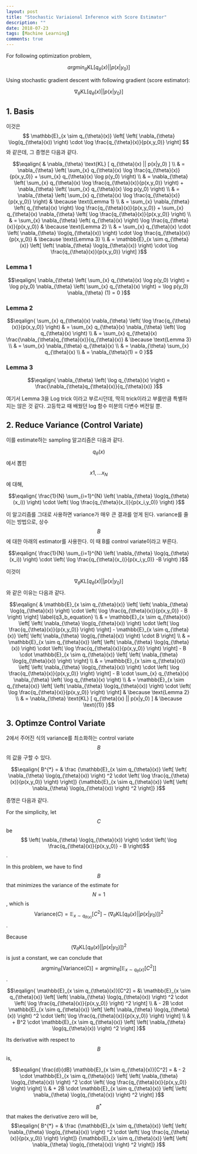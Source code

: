 ```yaml
---
layout: post
title: "Stochastic Variaional Inference with Score Estimator"
description: ""
date: 2018-07-23
tags: [Machine Learning]
comments: true
---
```


For following optimization problem,

$$ argmin_{\theta} \text{KL} \left[ q_{\theta}(x) || p(x|y_0)  \right] $$

Using stochastic gradient descent with following gradient (score estimator):

$$ \nabla_{\theta} \text{KL} [ q_{\theta}(x) || p(x|y_0) ]$$

## 1. Basis

이것은 $$ \mathbb{E}_{x \sim q_{\theta}(x)} \left[
          \left( \nabla_{\theta}  \log(q_{\theta}(x)) \right)
          \cdot \log \frac{q_{\theta}(x)}{p(x,y_0)}
        \right] $$ 와 같은데, 그 증명은 다음과 같다.

$$\eqalign{
      & \nabla_{\theta} \text{KL} [ q_{\theta}(x) || p(x|y_0) ] \\
      & = \nabla_{\theta} \left(
        \sum_{x} q_{\theta}(x) \log \frac{q_{\theta}(x)}{p(x,y_0)}
        + \sum_{x} q_{\theta}(x) \log p(y_0)
      \right) \\
      & = \nabla_{\theta} \left(
        \sum_{x} q_{\theta}(x) \log \frac{q_{\theta}(x)}{p(x,y_0)}
      \right)
      + \nabla_{\theta} \left( \sum_{x} q_{\theta}(x) \log p(y_0) \right) \\
      & = \nabla_{\theta} \left(
        \sum_{x} q_{\theta}(x) \log \frac{q_{\theta}(x)}{p(x,y_0)}
      \right) & \because \text{Lemma 1} \\
      & =
      \sum_{x} \nabla_{\theta} \left( q_{\theta}(x) \right) \log \frac{q_{\theta}(x)}{p(x,y_0)} + 
      \sum_{x} q_{\theta}(x) \nabla_{\theta} \left( \log \frac{q_{\theta}(x)}{p(x,y_0)} \right) \\
      & = \sum_{x} \nabla_{\theta} \left( q_{\theta}(x) \right) \log \frac{q_{\theta}(x)}{p(x,y_0)}
        & \because \text{Lemma 2} \\
      & = \sum_{x} q_{\theta}(x) \cdot
      \left( \nabla_{\theta}  \log(q_{\theta}(x)) \right) \cdot
      \log \frac{q_{\theta}(x)}{p(x,y_0)}
        & \because \text{Lemma 3} \\
      & =  \mathbb{E}_{x \sim q_{\theta}(x)} \left[
          \left( \nabla_{\theta}  \log(q_{\theta}(x)) \right)
          \cdot \log \frac{q_{\theta}(x)}{p(x,y_0)}
        \right]
}$$


### Lemma 1

$$\eqalign{
      \nabla_{\theta} \left( \sum_{x} q_{\theta}(x) \log p(y_0) \right)
      = \log p(y_0) \nabla_{\theta} \left( \sum_{x} q_{\theta}(x) \right)
      = \log p(y_0) \nabla_{\theta} (1)
      = 0
}$$

### Lemma 2

$$\eqalign{
      \sum_{x} q_{\theta}(x) \nabla_{\theta} \left( \log \frac{q_{\theta}(x)}{p(x,y_0)} \right)
      & = \sum_{x} q_{\theta}(x) \nabla_{\theta} \left( \log q_{\theta}(x) \right) \\
      & = \sum_{x} q_{\theta}(x) \frac{\nabla_{\theta}q_{\theta}(x)}{q_{\theta}(x)} & \because \text{Lemma 3} \\ 
      & = \sum_{x} \nabla_{\theta} q_{\theta}(x) \\
      & = \nabla_{\theta} \sum_{x} q_{\theta}(x) \\
      & = \nabla_{\theta}(1) = 0
}$$

### Lemma 3

$$\eqalign{
      \nabla_{\theta} \left( \log q_{\theta}(x) \right) = \frac{\nabla_{\theta}q_{\theta}(x)}{q_{\theta}(x)}
}$$

여기서 Lemma 3을 Log trick 이라고 부르시던데, 딱히 trick이라고 부를만큼 특별하지는 않은 것 같다. 고등학교 때 배웠던 log 함수 미분의 다변수 버전일 뿐.

## 2. Reduce Variance (Control Variate)

이를 estimate하는 sampling 알고리즘은 다음과 같다.

$$q_{\theta}(x)$$에서 뽑힌 $$x1, ... x_N$$에 대해,

$$\eqalign{
      \frac{1}{N} \sum_{i=1}^{N}
      \left( \nabla_{\theta}  \log(q_{\theta}(x_i)) \right)
      \cdot \left( \log \frac{q_{\theta}(x_i)}{p(x_i,y_0)} \right)
}$$

이 알고리즘를 그대로 사용하면 variance가 매우 큰 결과를 얻게 된다. variance를 줄이는 방법으로, 상수 $$B$$에 대한 아래의 estimator를 사용한다. 이 때 B를 control variate이라고 부른다.

$$\eqalign{
      \frac{1}{N} \sum_{i=1}^{N}
      \left( \nabla_{\theta}  \log(q_{\theta}(x_i)) \right)
      \cdot \left( \log \frac{q_{\theta}(x_i)}{p(x_i,y_0)} -B \right)
}$$

이것이 $$ \nabla_{\theta} \text{KL} [ q_{\theta}(x) \vert \vert p(x \vert y_0) ] $$ 와 같은 이유는 다음과 같다.

$$\eqalign{
      & \mathbb{E}_{x \sim q_{\theta}(x)} \left[
        \left( \nabla_{\theta}  \log(q_{\theta}(x)) \right)
        \cdot \left( \log \frac{q_{\theta}(x)}{p(x,y_0)} - B \right)
      \right] \label{q3_b_equation} \\
      & = \mathbb{E}_{x \sim q_{\theta}(x)} \left[
        \left( \nabla_{\theta}  \log(q_{\theta}(x)) \right)
        \cdot \left( \log \frac{q_{\theta}(x)}{p(x,y_0)} \right)
      \right] -
      \mathbb{E}_{x \sim q_{\theta}(x)} \left[
        \left( \nabla_{\theta}  \log(q_{\theta}(x)) \right) \cdot B
      \right] \\
      & = \mathbb{E}_{x \sim q_{\theta}(x)} \left[
        \left( \nabla_{\theta}  \log(q_{\theta}(x)) \right)
        \cdot \left( \log \frac{q_{\theta}(x)}{p(x,y_0)} \right)
      \right] -
      B \cdot \mathbb{E}_{x \sim q_{\theta}(x)} \left[
        \left( \nabla_{\theta}  \log(q_{\theta}(x)) \right)
      \right] \\
      & = \mathbb{E}_{x \sim q_{\theta}(x)} \left[
        \left( \nabla_{\theta}  \log(q_{\theta}(x)) \right)
        \cdot \left( \log \frac{q_{\theta}(x)}{p(x,y_0)} \right)
      \right] -
      B \cdot \sum_{x} q_{\theta}(x) \nabla_{\theta} \left( \log q_{\theta}(x) \right) \\
      & = \mathbb{E}_{x \sim q_{\theta}(x)} \left[
        \left( \nabla_{\theta}  \log(q_{\theta}(x)) \right)
        \cdot \left( \log \frac{q_{\theta}(x)}{p(x,y_0)} \right)
      \right] & \because \text{Lemma 2} \\
      & = \nabla_{\theta} \text{KL} [ q_{\theta}(x) || p(x|y_0) ]  & \because \text{(1)}
}$$

## 3. Optimze Control Variate

2에서 주어진 식의 variance를 최소화하는 control variate $$B$$의 값을 구할 수 있다.

$$\eqalign{
      B^{*} = 
      & \frac
        {\mathbb{E}_{x \sim q_{\theta}(x)} \left[
          \left( \nabla_{\theta} \log(q_{\theta}(x)) \right) ^2
          \cdot \left( \log \frac{q_{\theta}(x)}{p(x,y_0)} \right)
        \right]}
        {\mathbb{E}_{x \sim q_{\theta}(x)} \left[
          \left( \nabla_{\theta} \log(q_{\theta}(x)) \right) ^2
        \right]}
}$$

증명은 다음과 같다.

For the simplicity, let $$C$$ be $$ \left( \nabla_{\theta} \log(q_{\theta}(x)) \right) \cdot \left( \log \frac{q_{\theta}(x)}{p(x,y_0)} - B \right)$$.

In this problem, we have to find $$B$$ that minimizes the variance of the estimate for $$N=1$$, which is $$\text{Variance}(C) = \mathbb{E}_{x \sim q_{\theta(x)}}[C^2] - \left( \nabla_{\theta} \text{KL} [ q_{\theta}(x) \vert \vert p(x \vert y_0 ) ] \right)^2$$.

Because $$\left( \nabla_{\theta} \text{KL} [ q_{\theta}(x) \vert \vert p(x \vert y_0) ] \right)^2$$ is just a constant, we can conclude that $$\text{argmin}_{B} [ \text{Variance}(C) ] = \text{argmin}_{B} [ \mathbb{E}_{x \sim q_{\theta}(x)}[C^2] ]$$.

$$\eqalign{
      \mathbb{E}_{x \sim q_{\theta}(x)}[C^2] =
      &\ \mathbb{E}_{x \sim q_{\theta}(x)} \left[
        \left( \nabla_{\theta} \log(q_{\theta}(x)) \right) ^2
        \cdot \left( \log \frac{q_{\theta}(x)}{p(x,y_0)} \right) ^2
      \right] \\
      & - 2B \cdot \mathbb{E}_{x \sim q_{\theta}(x)} \left[
        \left( \nabla_{\theta} \log(q_{\theta}(x)) \right) ^2
        \cdot \left( \log \frac{q_{\theta}(x)}{p(x,y_0)} \right)
      \right] \\
      & + B^2 \cdot \mathbb{E}_{x \sim q_{\theta}(x)} \left[
        \left( \nabla_{\theta} \log(q_{\theta}(x)) \right) ^2
      \right]
}$$

Its derivative with respect to $$B$$ is,

$$\eqalign{
      \frac{d}{dB} \mathbb{E}_{x \sim q_{\theta}(x)}[C^2] = 
      & - 2 \cdot \mathbb{E}_{x \sim q_{\theta}(x)} \left[
        \left( \nabla_{\theta} \log(q_{\theta}(x)) \right) ^2
        \cdot \left( \log \frac{q_{\theta}(x)}{p(x,y_0)} \right)
      \right] \\
      & + 2B \cdot \mathbb{E}_{x \sim q_{\theta}(x)} \left[
        \left( \nabla_{\theta} \log(q_{\theta}(x)) \right) ^2
      \right]
}$$

$$B^{*}$$ that makes the derivative zero will be,
$$\eqalign{
      B^{*} = 
      & \frac
        {\mathbb{E}_{x \sim q_{\theta}(x)} \left[
          \left( \nabla_{\theta} \log(q_{\theta}(x)) \right) ^2
          \cdot \left( \log \frac{q_{\theta}(x)}{p(x,y_0)} \right)
        \right]}
        {\mathbb{E}_{x \sim q_{\theta}(x)} \left[
          \left( \nabla_{\theta} \log(q_{\theta}(x)) \right) ^2
        \right]}
}$$